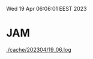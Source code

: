 Wed 19 Apr 06:06:01 EEST 2023
# JAM
<a href='./cache/202304/19_06.log'>./cache/202304/19_06.log</a>
